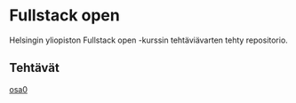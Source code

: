 # Fullstack open

Helsingin yliopiston Fullstack open -kurssin tehtäviävarten tehty repositorio.

## Tehtävät

[osa0](https://github.com/limi96/fullstackopen/tree/master/osa0)

